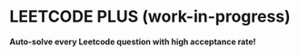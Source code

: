 # LEETCODE PLUS (work-in-progress)

**Auto-solve every Leetcode question with high acceptance rate!**
